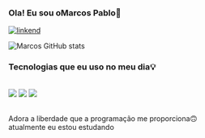 ### Ola! Eu sou oMarcos Pablo👋

[![linkend](https://img.shields.io/badge/LinkedIn-0077B5?style=for-the-badge&logo=linkedin&logoColor=white)](https://www.linkedin.com/in/nord-kis-b7a0b0215/)


![Marcos GitHub stats](https://github-readme-stats.vercel.app/api?username=Rinpiki&show_icons=true&theme=dracula)


### Tecnologias que eu uso no meu dia💡

<div style="display: inline_block"><br/>
   <img aling="center" src="https://img.shields.io/badge/HTML5-E34F26?style=for-the-badge&logo=html5&logoColor=white"/>
   <img aling="center" src="https://img.shields.io/badge/CSS3-1572B6?style=for-the-badge&logo=css3&logoColor=white"/>
   <img aling="center" src="https://img.shields.io/badge/JavaScript-323330?style=for-the-badge&logo=javascript&logoColor=F7DF1E"/>
 
</div><br>

Adora a liberdade que a programação me proporciona🙃<br>
atualmente eu estou estudando
